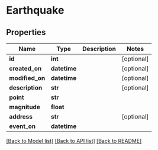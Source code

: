 # Earthquake

## Properties
Name | Type | Description | Notes
------------ | ------------- | ------------- | -------------
**id** | **int** |  | [optional] 
**created_on** | **datetime** |  | [optional] 
**modified_on** | **datetime** |  | [optional] 
**description** | **str** |  | [optional] 
**point** | **str** |  | 
**magnitude** | **float** |  | 
**address** | **str** |  | [optional] 
**event_on** | **datetime** |  | 

[[Back to Model list]](../README.md#documentation-for-models) [[Back to API list]](../README.md#documentation-for-api-endpoints) [[Back to README]](../README.md)


